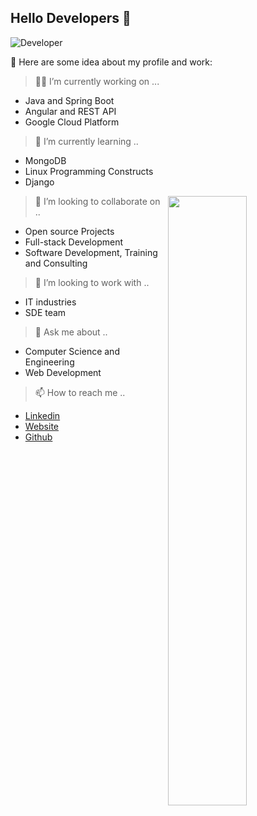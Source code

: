 ## Hello Developers 👋
<!--
**sanchit2107/sanchit2107** is a ✨ _special_ ✨ repository because its `README.md` (this file) appears on your GitHub profile.
-->

![Developer](https://www.ravsanmedia.com/web_assets/images/website.gif)

:pushpin: Here are some idea about my profile and work:

> :man_technologist: I’m currently working on ...
- Java and Spring Boot
- Angular and REST API
- Google Cloud Platform

> 🌱 I’m currently learning ..
- MongoDB
- Linux Programming Constructs
- Django

[<img src="https://mir-s3-cdn-cf.behance.net/project_modules/max_1200/e7e2fc55989429.599c07a92222a.gif" align="right" width="50%" />](https://sanchit2107.herokuapp.com/)

> 👯 I’m looking to collaborate on ..
- Open source Projects
- Full-stack Development
- Software Development, Training and Consulting

> 🤔 I’m looking to work with ..
- IT industries
- SDE team

> 💬 Ask me about ..
- Computer Science and Engineering
- Web Development

> 📫 How to reach me ..
- [Linkedin](https://www.linkedin.com/in/sanchit21/)
- [Website](https://sanchit2107.herokuapp.com/)
- [Github](https://github.com/sanchit2107)
